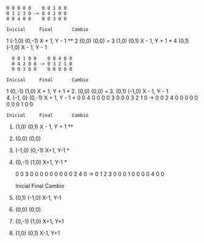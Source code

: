 
    0 0 0 0 0    0 0 1 0 0  
    0 1 2 3 0 -> 0 4 2 0 0
    0 0 4 0 0    0 0 3 0 0

   	Inicial		Final		Cambio
1 	(-1,0)		(0,-1) 	X + 1, Y - 1   **
2 	(0,0)		  (0,0)		=
3 	(1,0)		  (0,1)		X - 1, Y + 1   * 
4	  (0,1)		  (-1,0)	X - 1, Y - 1


	  0 0 1 0 0    0 0 4 0 0
	  0 4 2 0 0 -> 0 3 2 1 0
	  0 0 3 0 0    0 0 0 0 0

    Inicial		Final		Cambio
1	  (0,-1)		(1,0)		X + 1, Y + 1  *
2.	(0,0)		(0,0)		=
3.	(0,1)		(-1,0)		X - 1, Y - 1    
4. 	(-1, 0)		(0,-1)	X + 1, Y - 1  *
	  0 0 4 0 0    0 0 3 0 0
	  0 3 2 1 0 -> 0 0 2 4 0
	  0 0 0 0 0    0 0 1 0 0

  	Inicial		Final		Cambio
1.	(1,0)		  (0,1)		X - 1, Y + 1  **
2. 	(0,0)		  (0,0)
3. 	(-1,0)		(0,-1)	X+1, Y-1      *
4. 	(0,-1)		(1,0)		X+1, Y-1	    *


	  0 0 3 0 0    0 0 0 0 0
	  0 0 2 4 0 -> 0 1 2 3 0
	  0 0 1 0 0    0 0 4 0 0

    Inicial		Final		Cambio
1.  (0,1)		(-1,0)		X-1, Y-1
2.  (0,0)		(0,0)
3.  (0,-1)		(1,0)		X+1, Y+1
4.  (1,0)		(0,1)		X-1, Y+1
